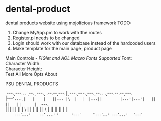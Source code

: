# dental-product
dental products website using mojolicious framework
TODO:

1) Change MyApp.pm to work with the routes
2) Register.pl needs to be changed
3) Login should work with our database instead of the hardcoded users
4) Make template for the main page, product page



Main Controls - *FIGlet and AOL Macro Fonts Supported*
Font:  
Character Width:  
Character Height:  
Test All  More Opts  About

PSU DENTAL PRODUCTS                                                  
                                                                                                                                                                                                                                                            
,---.,---..   .    ,--. ,---.,   .--.--,---.|        ,---.,---.,---.,--. .   .,---.--.--,---.                             
|---'`---.|   |    |   ||--- |\  |  |  |---||        |---'|---'|   ||   ||   ||      |  `---.                                        
|        ||   |    |   ||    | \ |  |  |   ||        |    |  \ |   ||   ||   ||      |      |                                        
`    `---'`---'    `--' `---'`  `'  `  `   '`---'    `    `   ``---'`--' `---'`---'  `  `---'                                                                                                                                                                                                        
                                                                                                                                                                                                                                                                                                     
